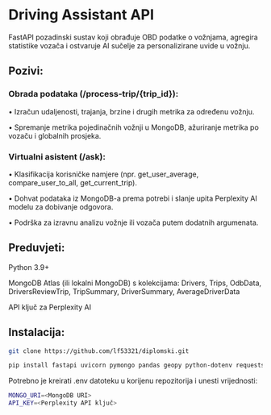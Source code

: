 # Driving Assistant API

FastAPI pozadinski sustav koji obrađuje OBD podatke o vožnjama, agregira statistike vozača i ostvaruje AI sučelje za personalizirane uvide u vožnju.

## Pozivi:
### Obrada podataka (/process-trip/{trip_id}):
• Izračun udaljenosti, trajanja, brzine i drugih metrika za određenu vožnju.

• Spremanje metrika pojedinačnih vožnji u MongoDB, ažuriranje metrika po vozaču i globalnih prosjeka.

### Virtualni asistent (/ask):
• Klasifikacija korisničke namjere (npr. get_user_average, compare_user_to_all, get_current_trip).

• Dohvat podataka iz MongoDB-a prema potrebi i slanje upita Perplexity AI modelu za dobivanje odgovora.

• Podrška za izravnu analizu vožnje ili vozača putem dodatnih argumenata.

## Preduvjeti:
Python 3.9+

MongoDB Atlas (ili lokalni MongoDB) s kolekcijama: Drivers, Trips, OdbData, DriversReviewTrip, TripSummary, DriverSummary, AverageDriverData

API ključ za Perplexity AI

## Instalacija:
```bash
git clone https://github.com/lf53321/diplomski.git

pip install fastapi uvicorn pymongo pandas geopy python-dotenv requests
```

Potrebno je kreirati .env datoteku u korijenu repozitorija i unesti vrijednosti:
```bash
MONGO_URI=<MongoDB URI>
API_KEY=<Perplexity API ključ>
```

